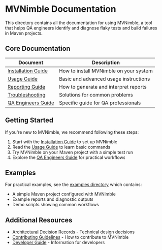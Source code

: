 # MVNimble Documentation

This directory contains all the documentation for using MVNimble, a tool that helps QA engineers identify and diagnose flaky tests and build failures in Maven projects.

## Core Documentation

| Document | Description |
|----------|-------------|
| [Installation Guide](./INSTALLATION.md) | How to install MVNimble on your system |
| [Usage Guide](./USAGE.md) | Basic and advanced usage instructions |
| [Reporting Guide](./REPORTING.md) | How to generate and interpret reports |
| [Troubleshooting](./TROUBLESHOOTING.md) | Solutions for common problems |
| [QA Engineers Guide](./QA-ENGINEERS-GUIDE.md) | Specific guide for QA professionals |

## Getting Started

If you're new to MVNimble, we recommend following these steps:

1. Start with the [Installation Guide](./INSTALLATION.md) to set up MVNimble
2. Read the [Usage Guide](./USAGE.md) to learn basic commands
3. Try MVNimble on your Maven project with a simple test run
4. Explore the [QA Engineers Guide](./QA-ENGINEERS-GUIDE.md) for practical workflows

## Examples

For practical examples, see the [examples directory](../examples/) which contains:

- A simple Maven project configured with MVNimble
- Example reports and diagnostic outputs
- Demo scripts showing common workflows

## Additional Resources

- [Architectural Decision Records](./adr/) - Technical design decisions
- [Contributing Guidelines](./CONTRIBUTING.md) - How to contribute to MVNimble
- [Developer Guide](./DEVELOPER-GUIDE.md) - Information for developers